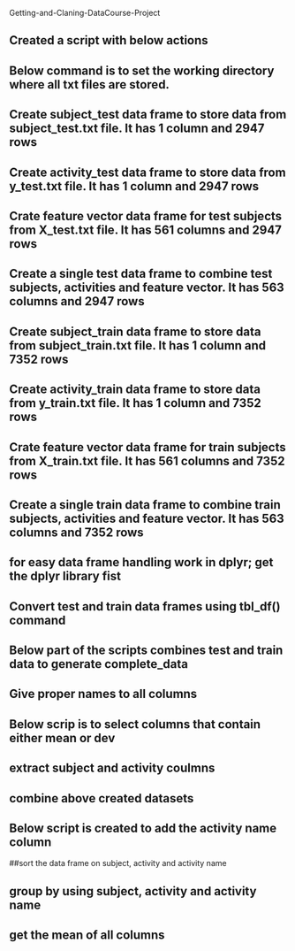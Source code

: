 Getting-and-Claning-DataCourse-Project

## Created a script with below actions

## Below command is to set the working directory where all txt files are stored.

## Create subject_test data frame to store data from subject_test.txt file. It has 1 column and 2947 rows

## Create activity_test data frame to store data from y_test.txt file. It has 1 column and 2947 rows

## Crate feature vector data frame for test subjects from X_test.txt file. It has 561 columns and 2947 rows

## Create a single test data frame to combine test subjects, activities and feature vector. It has 563 columns and 2947 rows

## Create subject_train data frame to store data from subject_train.txt file. It has 1 column and 7352 rows

## Create activity_train data frame to store data from y_train.txt file. It has 1 column and 7352 rows

## Crate feature vector data frame for train subjects from X_train.txt file. It has 561 columns and 7352 rows

## Create a single train data frame to combine train subjects, activities and feature vector. It has 563 columns and 7352 rows

## for easy data frame handling work in dplyr; get the dplyr library fist 

## Convert test and train data frames using tbl_df() command

## Below part of the scripts combines test and train data to generate complete_data

## Give proper names to all columns

## Below scrip is to select columns that contain either mean or dev

## extract subject and activity coulmns

## combine above created datasets
        
## Below script is created to add the activity name column
##sort the data frame on subject, activity and activity name
## group by using subject, activity and activity name
## get the mean of all columns






